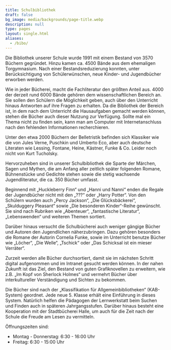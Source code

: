 ```yaml
---
title: Schulbibliothek
draft: false
bg_image: media/backgrounds/page-title.webp
description: null
type: pages
layout: single.html
aliases:
  - /bibo/
---
```

Die Bibliothek unserer Schule wurde 1991 mit einem Bestand von 3570 Büchern gegründet. Hinzu kamen ca. 4500 Bände aus dem ehemaligen Torgymnasium. Nach einer Bestandsreduzierung konnten, unter Berücksichtigung von Schülerwünschen, neue Kinder- und Jugendbücher erworben werden.

Wie in jeder Bücherei, macht die Fachliteratur den größten Anteil aus. 4000 der derzeit rund 6000 Bände gehören dem wissenschaftlichen Bereich an. Sie sollen den Schülern die Möglichkeit geben, auch über den Unterricht hinaus Antworten auf ihre Fragen zu erhalten.
Da die Bibliothek der Bereich ist, in dem nach dem Unterricht die Hausaufgaben gemacht werden können, stehen die Bücher auch dieser Nutzung zur Verfügung. Sollte mal ein Thema nicht zu finden sein, kann man am Computer mit Internetanschluss nach den fehlenden Informationen recherchieren.

Unter den etwa 2000 Büchern der Belletristik befinden sich Klassiker wie die von Jules Verne, Puschkin und Umberto Eco, aber auch deutsche Literaten wie Lessing, Fontane, Heine, Kästner, Funke & Co. Leider noch nicht von Kurt Tucholsky.

Hervorzuheben sind in unserer Schulbibliothek die Sparte der Märchen, Sagen und Mythen, die am Anfang aller zeitlich später folgenden Romane, Bühnenstücke und Gedichte stehen sowie die stetig wachsende Jugendliteratur, die ca. 350 Bücher umfasst.

Beginnend mit „Huckleberry Finn“ und „Hanni und Nanni“ enden die Regale der Jugendbücher nicht mit den „???“ oder „Harry Potter“. Von den Schülern wurden auch „Percy Jackson“, „Die Glücksbäckerei“, „Skulduggery Pleasant“ sowie „Die besonderen Kinder“-Reihe gewünscht. Sie sind nach Rubriken wie „Abenteuer“, „fantastische Literatur“, „Lebenswenden“ und weiteren Themen
sortiert.

Darüber hinaus versucht die Schulbücherei auch weniger gängige Bücher und Autoren den
Jugendlichen näherzubringen. Dazu gehören besonders die Romane der Autorin Cornelia Funke, sowie im Unterricht benutze Bücher wie „Löcher“, „Die Welle“, „Tschick“ oder „Das Schicksal ist ein mieser Verräter“.

Zurzeit werden alle Bücher durchsortiert, damit sie im nächsten Schritt digital aufgenommen und im Intranet gesucht werden können.
In der nahen Zukunft ist das Ziel, den Bestand von guten Grafiknovellen zu erweitern, wie z.B. „Im Kopf von Sherlock Holmes“ und vermehrt Bücher über interkultureller Verständigung und Sichten zu bekommen.

Die Bücher sind nach der „Klassifikation für Allgemeinbibliotheken“ (KAB-System) geordnet. Jede neue 5. Klasse erhält eine Einführung in dieses System. Natürlich helfen die Pädagogen der Lernwerkstatt beim Suchen und Finden auch in späteren Jahrgangsstufen.
Darüber hinaus besteht eine Kooperation mit der Stadtbücherei Halle, um auch für die Zeit nach der Schule die Freude am Lesen zu vermitteln.

Öffnungszeiten sind:

- Montag - Donnerstag: 6:30 - 16:00 Uhr
- Freitag: 6:30 - 15:00 Uhr
